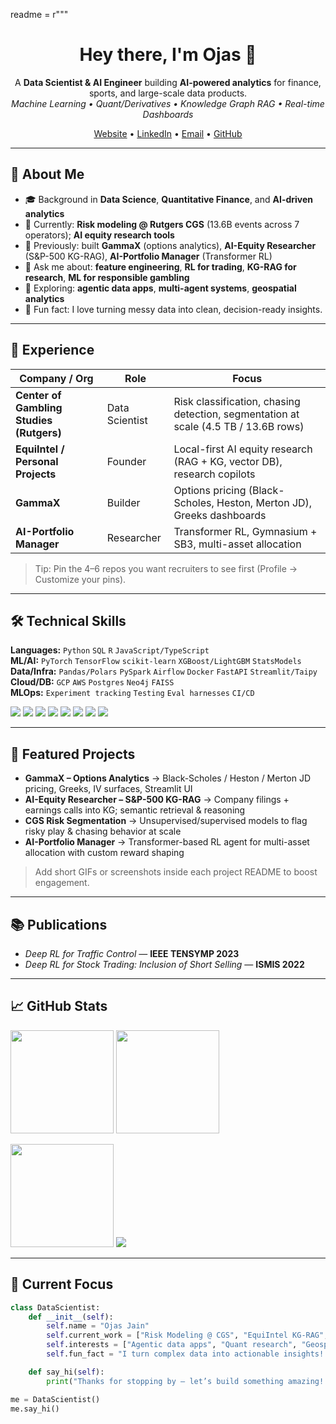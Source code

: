 readme = r"""
<!--
If you like this template, star the repo ⭐ and connect with me on LinkedIn!
Drop this file into a repo named exactly your-username/your-username to activate it.
-->

<h1 align="center">Hey there, I'm Ojas 👋</h1>

<p align="center">
A <b>Data Scientist & AI Engineer</b> building <b>AI-powered analytics</b> for finance, sports, and large-scale data products.<br/>
<i>Machine Learning • Quant/Derivatives • Knowledge Graph RAG • Real-time Dashboards</i>
</p>

<p align="center">
  <a href="https://arnavxdata.com" target="_blank">Website</a> •
  <a href="https://www.linkedin.com/in/ArnavJ19" target="_blank">LinkedIn</a> •
  <a href="mailto:ojas@example.com">Email</a> •
  <a href="https://github.com/ArnavJ19">GitHub</a>
</p>

---

## 🧭 About Me

- 🎓 Background in **Data Science**, **Quantitative Finance**, and **AI-driven analytics**  
- 🧪 Currently: **Risk modeling @ Rutgers CGS** (13.6B events across 7 operators); **AI equity research tools**  
- 🚀 Previously: built **GammaX** (options analytics), **AI-Equity Researcher** (S&P-500 KG-RAG), **AI-Portfolio Manager** (Transformer RL)  
- 💬 Ask me about: **feature engineering**, **RL for trading**, **KG-RAG for research**, **ML for responsible gambling**  
- 🔭 Exploring: **agentic data apps**, **multi-agent systems**, **geospatial analytics**  
- 🌱 Fun fact: I love turning messy data into clean, decision-ready insights.

---

## 💼 Experience

| Company / Org | Role | Focus |
| --- | --- | --- |
| **Center of Gambling Studies (Rutgers)** | Data Scientist | Risk classification, chasing detection, segmentation at scale (4.5 TB / 13.6B rows) |
| **EquiIntel / Personal Projects** | Founder | Local-first AI equity research (RAG + KG, vector DB), research copilots |
| **GammaX** | Builder | Options pricing (Black-Scholes, Heston, Merton JD), Greeks dashboards |
| **AI-Portfolio Manager** | Researcher | Transformer RL, Gymnasium + SB3, multi-asset allocation |

> Tip: Pin the 4–6 repos you want recruiters to see first (Profile → Customize your pins).

---

## 🛠️ Technical Skills

**Languages:** `Python` `SQL` `R` `JavaScript/TypeScript`  
**ML/AI:** `PyTorch` `TensorFlow` `scikit-learn` `XGBoost/LightGBM` `StatsModels`  
**Data/Infra:** `Pandas/Polars` `PySpark` `Airflow` `Docker` `FastAPI` `Streamlit/Taipy`  
**Cloud/DB:** `GCP` `AWS` `Postgres` `Neo4j` `FAISS`  
**MLOps:** `Experiment tracking` `Testing` `Eval harnesses` `CI/CD`

<p>
  <img src="https://img.shields.io/badge/Python-3776AB?logo=python&logoColor=white" />
  <img src="https://img.shields.io/badge/SQL-336791?logo=postgresql&logoColor=white" />
  <img src="https://img.shields.io/badge/PyTorch-EE4C2C?logo=pytorch&logoColor=white" />
  <img src="https://img.shields.io/badge/TensorFlow-FF6F00?logo=tensorflow&logoColor=white" />
  <img src="https://img.shields.io/badge/scikit--learn-F7931E?logo=scikitlearn&logoColor=white" />
  <img src="https://img.shields.io/badge/Docker-2496ED?logo=docker&logoColor=white" />
  <img src="https://img.shields.io/badge/GCP-4285F4?logo=googlecloud&logoColor=white" />
  <img src="https://img.shields.io/badge/AWS-232F3E?logo=amazonaws&logoColor=white" />
</p>

---

## 🧩 Featured Projects

- **GammaX – Options Analytics** → Black-Scholes / Heston / Merton JD pricing, Greeks, IV surfaces, Streamlit UI  
- **AI-Equity Researcher – S&P-500 KG-RAG** → Company filings + earnings calls into KG; semantic retrieval & reasoning  
- **CGS Risk Segmentation** → Unsupervised/supervised models to flag risky play & chasing behavior at scale  
- **AI-Portfolio Manager** → Transformer-based RL agent for multi-asset allocation with custom reward shaping  

> Add short GIFs or screenshots inside each project README to boost engagement.

---

## 📚 Publications
- *Deep RL for Traffic Control* — **IEEE TENSYMP 2023**  
- *Deep RL for Stock Trading: Inclusion of Short Selling* — **ISMIS 2022**  

---

## 📈 GitHub Stats

<p>
  <img height="165" src="https://github-readme-stats.vercel.app/api?username=ArnavJ19&show_icons=true&hide_border=true&count_private=true" />
  <img height="165" src="https://github-readme-stats.vercel.app/api/top-langs/?username=ArnavJ19&layout=compact&hide_border=true" />
</p>

<p>
  <img src="https://streak-stats.demolab.com?user=ArnavJ19&hide_border=true" height="165" />
  <img src="https://komarev.com/ghpvc/?username=ArnavJ19&style=flat-square" />
</p>

---

## 🎯 Current Focus

```python
class DataScientist:
    def __init__(self):
        self.name = "Ojas Jain"
        self.current_work = ["Risk Modeling @ CGS", "EquiIntel KG-RAG", "GammaX"]
        self.interests = ["Agentic data apps", "Quant research", "Geospatial/ML"]
        self.fun_fact = "I turn complex data into actionable insights! 📊"

    def say_hi(self):
        print("Thanks for stopping by — let’s build something amazing! 🚀")

me = DataScientist()
me.say_hi()
